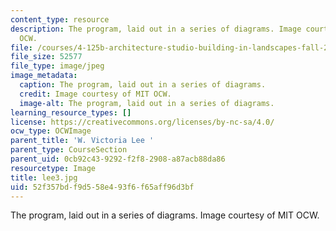 ```yaml
---
content_type: resource
description: The program, laid out in a series of diagrams. Image courtesy of MIT
  OCW.
file: /courses/4-125b-architecture-studio-building-in-landscapes-fall-2005/52f357bdf9d558e493f6f65aff96d3bf_lee3.jpg
file_size: 52577
file_type: image/jpeg
image_metadata:
  caption: The program, laid out in a series of diagrams.
  credit: Image courtesy of MIT OCW.
  image-alt: The program, laid out in a series of diagrams.
learning_resource_types: []
license: https://creativecommons.org/licenses/by-nc-sa/4.0/
ocw_type: OCWImage
parent_title: 'W. Victoria Lee '
parent_type: CourseSection
parent_uid: 0cb92c43-9292-f2f8-2908-a87acb88da86
resourcetype: Image
title: lee3.jpg
uid: 52f357bd-f9d5-58e4-93f6-f65aff96d3bf
---
```

The program, laid out in a series of diagrams. Image courtesy of MIT OCW.
